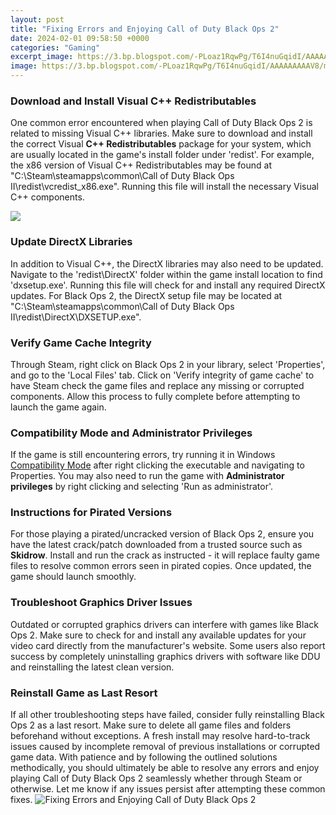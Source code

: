 ```yaml
---
layout: post
title: "Fixing Errors and Enjoying Call of Duty Black Ops 2"
date: 2024-02-01 09:58:50 +0000
categories: "Gaming"
excerpt_image: https://3.bp.blogspot.com/-PLoaz1RqwPg/T6I4nuGqidI/AAAAAAAAAV8/miVGElunoMs/s1600/call-of-duty-black-ops-2.jpg
image: https://3.bp.blogspot.com/-PLoaz1RqwPg/T6I4nuGqidI/AAAAAAAAAV8/miVGElunoMs/s1600/call-of-duty-black-ops-2.jpg
---
```


### Download and Install Visual C++ Redistributables
One common error encountered when playing Call of Duty Black Ops 2 is related to missing Visual C++ libraries. Make sure to download and install the correct Visual **C++ Redistributables** package for your system, which are usually located in the game's install folder under 'redist'. For example, the x86 version of Visual C++ Redistributables may be found at "C:\Steam\steamapps\common\Call of Duty Black Ops II\redist\vcredist_x86.exe". Running this file will install the necessary Visual C++ components.

![](https://gameserrors.com/wp-content/uploads/2015/11/Call-of-Duty-Black-Ops-3-Errors-Fix-Patch.png)
### Update DirectX Libraries
In addition to Visual C++, the DirectX libraries may also need to be updated. Navigate to the 'redist\DirectX' folder within the game install location to find 'dxsetup.exe'. Running this file will check for and install any required DirectX updates. For Black Ops 2, the DirectX setup file may be located at "C:\Steam\steamapps\common\Call of Duty Black Ops II\redist\DirectX\DXSETUP.exe".
### Verify Game Cache Integrity
Through Steam, right click on Black Ops 2 in your library, select 'Properties', and go to the 'Local Files' tab. Click on 'Verify integrity of game cache' to have Steam check the game files and replace any missing or corrupted components. Allow this process to fully complete before attempting to launch the game again.
### Compatibility Mode and Administrator Privileges
If the game is still encountering errors, try running it in Windows [Compatibility Mode](https://store.fi.io.vn/womens-cow-mom-cute-womens-70s-80s-retro-style-sunset-moo-moo-lover-v-neck-t-shirt/men&) after right clicking the executable and navigating to Properties. You may also need to run the game with **Administrator privileges** by right clicking and selecting 'Run as administrator'.
### Instructions for Pirated Versions
For those playing a pirated/uncracked version of Black Ops 2, ensure you have the latest crack/patch downloaded from a trusted source such as **Skidrow**. Install and run the crack as instructed - it will replace faulty game files to resolve common errors seen in pirated copies. Once updated, the game should launch smoothly. 
### Troubleshoot Graphics Driver Issues
Outdated or corrupted graphics drivers can interfere with games like Black Ops 2. Make sure to check for and install any available updates for your video card directly from the manufacturer's website. Some users also report success by completely uninstalling graphics drivers with software like DDU and reinstalling the latest clean version.
### Reinstall Game as Last Resort
If all other troubleshooting steps have failed, consider fully reinstalling Black Ops 2 as a last resort. Make sure to delete all game files and folders beforehand without exceptions. A fresh install may resolve hard-to-track issues caused by incomplete removal of previous installations or corrupted game data.
With patience and by following the outlined solutions methodically, you should ultimately be able to resolve any errors and enjoy playing Call of Duty Black Ops 2 seamlessly whether through Steam or otherwise. Let me know if any issues persist after attempting these common fixes.
![Fixing Errors and Enjoying Call of Duty Black Ops 2](https://3.bp.blogspot.com/-PLoaz1RqwPg/T6I4nuGqidI/AAAAAAAAAV8/miVGElunoMs/s1600/call-of-duty-black-ops-2.jpg)